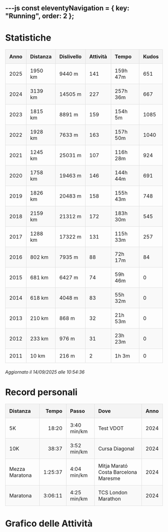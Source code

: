 ---js
const eleventyNavigation = {
	key: "Running",
	order: 2
};
---

# Statistiche

<style>
  table {
    width: 100%;
    border-collapse: collapse;
    margin: 20px 0;
    font-size: 16px;
    text-align: left;
  }
  th, td {
    padding: 12px;
    border: 1px solid #ddd;
  }
  th {
    background-color: #f4f4f4;
    font-weight: bold;
  }
  tr:nth-child(even) {
    background-color: #f9f9f9;
  }
</style>

| Anno | Distanza | Dislivello | Attività |    Tempo |    Kudos |
|------|----------|------------|----------|----------|----------|
| 2025 |  1950 km |     9440 m |      141 | 159h 47m |      651 |
| 2024 |  3139 km |    14505 m |      227 | 257h 36m |      667 |
| 2023 |  1815 km |     8891 m |      159 | 154h  5m |     1085 |
| 2022 |  1928 km |     7633 m |      163 | 157h 50m |     1040 |
| 2021 |  1245 km |    25031 m |      107 | 116h 28m |      924 |
| 2020 |  1758 km |    19463 m |      146 | 144h 44m |      691 |
| 2019 |  1826 km |    20483 m |      158 | 155h 43m |      748 |
| 2018 |  2159 km |    21312 m |      172 | 183h 30m |      545 |
| 2017 |  1288 km |    17322 m |      131 | 115h 33m |      257 |
| 2016 |   802 km |     7935 m |       88 |  72h 17m |       84 |
| 2015 |   681 km |     6427 m |       74 |  59h 46m |        0 |
| 2014 |   618 km |     4048 m |       83 |  55h 32m |        0 |
| 2013 |   210 km |      868 m |       32 |  21h 53m |        0 |
| 2012 |   233 km |      976 m |       31 |  23h 23m |        0 |
| 2011 |    10 km |      216 m |        2 |   1h  3m |        0 |

_Aggiornato il 14/09/2025 alle 10:54:36_

# Record personali

| Distanza       |   Tempo | Passo       | Dove                                 | Anno |
|----------------|--------:|-------------|--------------------------------------|------|
| 5K             |   18:20 | 3:40 min/km | Test VDOT                            | 2024 |
| 10K            |   38:37 | 3:52 min/km | Cursa Diagonal                       | 2024 |
| Mezza Maratona | 1:25:37 | 4:04 min/km | Mitja Marató Costa Barcelona Maresme | 2024 |
| Maratona       | 3:06:11 | 4:25 min/km | TCS London Marathon                  | 2024 |

# Grafico delle Attività

<canvas id="activityChart" width="400" height="200"></canvas>

<script src="https://cdn.jsdelivr.net/npm/chart.js"></script>
<script>
  const ctx = document.getElementById('activityChart').getContext('2d');

const data = {"labels":["Gen","Feb","Mar","Apr","Mag","Giu","Lug","Ago","Set","Ott","Nov","Dic"],"datasets":[{"label":"2011","data":[0,0,0,9.6,9.6,9.6,9.6,9.6,9.6,9.6,9.6,9.6],"fill":false,"borderWidth":1,"borderColor":"#FFFFFF","backgroundColor":"#FFFFFF"},{"label":"2012","data":[6.7,6.7,6.7,6.7,6.7,6.7,6.7,21.7,123.4,178.5,226.5,233.5],"fill":false,"borderWidth":1,"borderColor":"#C0C0C0","backgroundColor":"#C0C0C0"},{"label":"2013","data":[78.6,118.1,161,168.9,174.9,174.9,181.9,181.9,202.8,209.9,209.9,209.9],"fill":false,"borderWidth":1,"borderColor":"#808080","backgroundColor":"#808080"},{"label":"2014","data":[0,14.1,65.4,75.2,116.9,199.5,292.1,383.5,464.5,549.7,604,618.2],"fill":false,"borderWidth":1,"borderColor":"#000000","backgroundColor":"#000000"},{"label":"2015","data":[50.8,50.8,50.8,50.8,66.1,147.3,240.3,340.9,409.1,509.9,599.2,680.7],"fill":false,"borderWidth":1,"borderColor":"#000080","backgroundColor":"#000080"},{"label":"2016","data":[22.6,38.2,92.6,166.5,236.1,268.3,341.1,458.5,551.4,656.7,751.4,802.5],"fill":false,"borderWidth":1,"borderColor":"#0000FF","backgroundColor":"#0000FF"},{"label":"2017","data":[108.5,229.2,310.3,427.1,576.6,642.3,716.2,817.9,856.1,1009.2,1178.3,1288.4],"fill":false,"borderWidth":1,"borderColor":"#00FFFF","backgroundColor":"#00FFFF"},{"label":"2018","data":[233.6,441.2,736,930.9,1052.9,1184.3,1285.4,1461,1603.9,1806.4,1966.9,2159],"fill":false,"borderWidth":1,"borderColor":"#008080","backgroundColor":"#008080"},{"label":"2019","data":[189,244.7,372.9,514.7,673.6,788.6,988.2,1146.2,1281.5,1499.6,1699.7,1826.1],"fill":false,"borderWidth":1,"borderColor":"#00FF00","backgroundColor":"#00FF00"},{"label":"2020","data":[211.9,503.4,672.6,772,873.1,916.9,1051,1191.3,1295.2,1446.7,1592.4,1757.5],"fill":false,"borderWidth":1,"borderColor":"#FF00FF","backgroundColor":"#FF00FF"},{"label":"2021","data":[171.7,312,460,575.9,702.5,859,1008.6,1140.2,1195,1236.6,1244.6,1244.6],"fill":false,"borderWidth":1,"borderColor":"#800080","backgroundColor":"#800080"},{"label":"2022","data":[30.3,177.5,370.8,555,727.6,858.6,1019.6,1131.7,1372.9,1574.9,1815.3,1927.8],"fill":false,"borderWidth":1,"borderColor":"#008000","backgroundColor":"#008000"},{"label":"2023","data":[136.6,167.2,285.1,413.6,605.7,670,861,1064.6,1243.1,1459.9,1627,1815.2],"fill":false,"borderWidth":1,"borderColor":"#808000","backgroundColor":"#808000"},{"label":"2024","data":[247.7,493.8,800.1,1037.1,1255.5,1518.6,1816.1,2075.7,2340.6,2599.6,2866.4,3139.3],"fill":false,"borderWidth":1,"borderColor":"#FFFF00","backgroundColor":"#FFFF00"},{"label":"2025","data":[238.8,444.2,737.5,1015.5,1173.3,1303,1529.8,1813.1,1949.6,null,null,null],"fill":false,"borderWidth":5,"borderColor":"red","backgroundColor":"red"}]};
  const activityChart = new Chart(ctx, {
    type: 'line',
    data,
    options: {
      scales: {
        y: {
          beginAtZero: true
        }
      }
    }
  });
</script>

